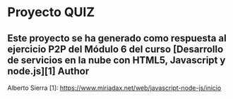 Proyecto QUIZ
===============
Este proyecto se ha generado como respuesta al ejercicio P2P del Módulo 6 del curso [**Desarrollo de servicios en la nube con HTML5, Javascript y node.js**][1]
Author
------
Alberto Sierra
[1]:  https://www.miriadax.net/web/javascript-node-js/inicio

